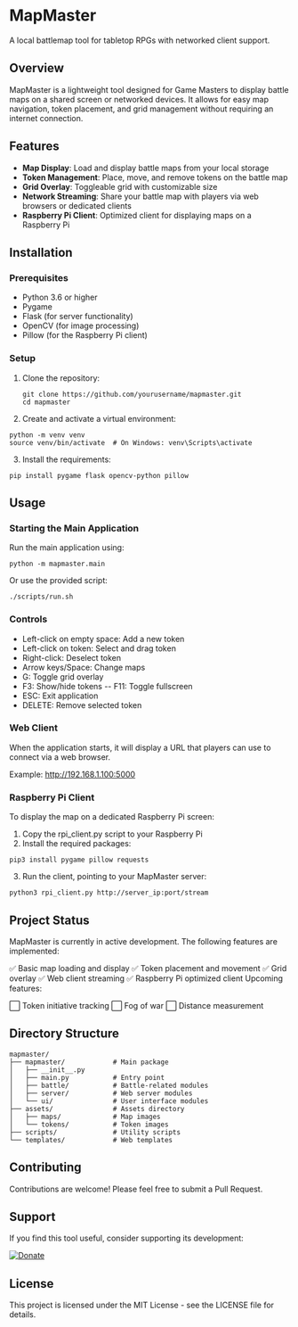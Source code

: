 # MapMaster

A local battlemap tool for tabletop RPGs with networked client support.

## Overview

MapMaster is a lightweight tool designed for Game Masters to display battle maps on a shared screen or networked devices. It allows for easy map navigation, token placement, and grid management without requiring an internet connection.

## Features

- **Map Display**: Load and display battle maps from your local storage
- **Token Management**: Place, move, and remove tokens on the battle map
- **Grid Overlay**: Toggleable grid with customizable size
- **Network Streaming**: Share your battle map with players via web browsers or dedicated clients
- **Raspberry Pi Client**: Optimized client for displaying maps on a Raspberry Pi

## Installation

### Prerequisites

- Python 3.6 or higher
- Pygame
- Flask (for server functionality)
- OpenCV (for image processing)
- Pillow (for the Raspberry Pi client)

### Setup

1. Clone the repository:
   ```
   git clone https://github.com/yourusername/mapmaster.git
   cd mapmaster
   ```

2. Create and activate a virtual environment:
  ```
  python -m venv venv
  source venv/bin/activate  # On Windows: venv\Scripts\activate
  ```

3. Install the requirements:
  ```
  pip install pygame flask opencv-python pillow
  ```

## Usage

### Starting the Main Application

Run the main application using:

  ```
  python -m mapmaster.main
  ```

Or use the provided script:
  
  ```
  ./scripts/run.sh
  ```

### Controls
- Left-click on empty space: Add a new token
- Left-click on token: Select and drag token
- Right-click: Deselect token
- Arrow keys/Space: Change maps
- G: Toggle grid overlay
- F3: Show/hide tokens
-- F11: Toggle fullscreen
- ESC: Exit application
- DELETE: Remove selected token

### Web Client
When the application starts, it will display a URL that players can use to connect via a web browser.

Example: http://192.168.1.100:5000

### Raspberry Pi Client
To display the map on a dedicated Raspberry Pi screen:

1. Copy the rpi_client.py script to your Raspberry Pi
2. Install the required packages:
  ```
  pip3 install pygame pillow requests
  ```
3. Run the client, pointing to your MapMaster server:
  ```
  python3 rpi_client.py http://server_ip:port/stream
  ```

## Project Status

MapMaster is currently in active development. The following features are implemented:

✅ Basic map loading and display
✅ Token placement and movement
✅ Grid overlay
✅ Web client streaming
✅ Raspberry Pi optimized client
Upcoming features:

⬜ Token initiative tracking
⬜ Fog of war
⬜ Distance measurement

## Directory Structure

```
mapmaster/
├── mapmaster/            # Main package
│   ├── __init__.py
│   ├── main.py           # Entry point
│   ├── battle/           # Battle-related modules
│   ├── server/           # Web server modules
│   └── ui/               # User interface modules
├── assets/               # Assets directory
│   ├── maps/             # Map images
│   └── tokens/           # Token images
├── scripts/              # Utility scripts
└── templates/            # Web templates
```

## Contributing
Contributions are welcome! Please feel free to submit a Pull Request.

## Support
If you find this tool useful, consider supporting its development:

<a href="https://www.paypal.com/donate?business=lodevalm@gmail.com&item_name=Support+MapMaster+Development"><img src="https://www.paypalobjects.com/en_US/i/btn/btn_donateCC_LG.gif" alt="Donate"></a>

## License
This project is licensed under the MIT License - see the LICENSE file for details.
